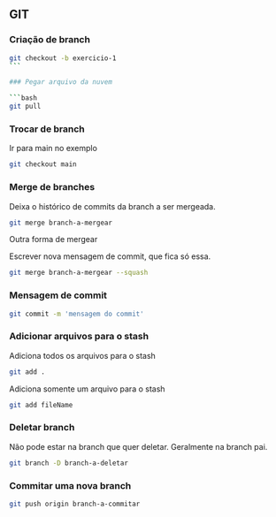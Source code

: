 ## GIT

### Criação de branch

````bash
git checkout -b exercicio-1
```

### Pegar arquivo da nuvem

```bash
git pull
````

### Trocar de branch

Ir para main no exemplo

```bash
git checkout main
```

### Merge de branches

Deixa o histórico de commits da branch a ser mergeada.

```bash
git merge branch-a-mergear
```

Outra forma de mergear

Escrever nova mensagem de commit, que fica só essa.

```bash
git merge branch-a-mergear --squash
```

### Mensagem de commit

```bash
git commit -m 'mensagem do commit'
```

### Adicionar arquivos para o stash

Adiciona todos os arquivos para o stash

```bash
git add .
```

Adiciona somente um arquivo para o stash

```bash
git add fileName
```

### Deletar branch

Não pode estar na branch que quer deletar. Geralmente na branch pai.

```bash
git branch -D branch-a-deletar
```

### Commitar uma nova branch

```bash
git push origin branch-a-commitar
```
